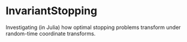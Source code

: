 # InvariantStopping
Investigating (in Julia) how optimal stopping problems transform under random-time coordinate transforms.
